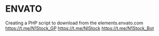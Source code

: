 # ENVATO
Creating a PHP script to download from the elements.envato.com
https://t.me/N1Stock_GP
https://t.me/NIStock
https://t.me/N1Stock_Bot
